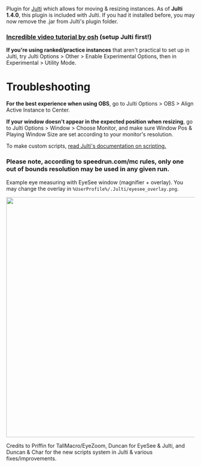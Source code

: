 Plugin for [Julti](https://github.com/duncanruns/julti) which allows for moving & resizing instances. As of **Julti 1.4.0**, this plugin is included with Julti. If you had it installed before, you may now remove the .jar from Julti's plugin folder.

### [Incredible video tutorial by osh](https://www.youtube.com/embed/oY8W9Esxyb0) (setup Julti first!)

**If you're using ranked/practice instances** that aren't practical to set up in Julti, try Julti Options > Other > Enable Experimental Options, then in Experimental > Utility Mode.

# Troubleshooting

**For the best experience when using OBS**, go to Julti Options > OBS > Align Active Instance to Center.

**If your window doesn't appear in the expected position when resizing**, go to Julti Options > Window > Choose Monitor, and make sure Window Pos & Playing Window Size are set according to your monitor's resolution.

To make custom scripts, [read Julti's documentation on scripting.](https://github.com/DuncanRuns/Julti/blob/main/docs/lua-scripting.md)

### Please note, according to speedrun.com/mc rules, only one out of bounds resolution may be used in any given run.

Example eye measuring with EyeSee window (magnifier + overlay). You may change the overlay in `%UserProfile%/.Julti/eyesee_overlay.png`.

<img src="https://github.com/draconix6/Julti-MoveResizePlugin/assets/30545768/0f8d03e7-0303-4fc0-8a7a-44166bd0c18e" width="640" />

Credits to Priffin for TallMacro/EyeZoom, Duncan for EyeSee & Julti, and Duncan & Char for the new scripts system in Julti & various fixes/improvements.
